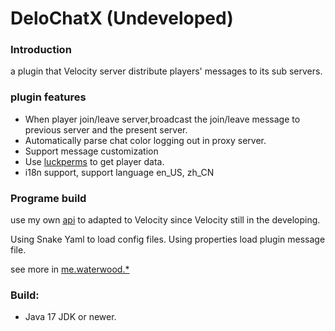 # DeloChatX (Undeveloped)
### Introduction
  a plugin that Velocity server distribute players' messages to its sub servers.
### plugin features
* When player join/leave server,broadcast the join/leave message to previous server and the present server.
* Automatically parse chat color logging out in proxy server.
* Support message customization
* Use [luckperms](https://github.com/LuckPerms/LuckPerms/tree/master?tab=readme-ov-file) to get player data.
* i18n support, support language en_US, zh_CN

### Programe build
  use my own [api](https://github.com/Danburen/DeloChatX/tree/main/src/main/java/me/waterwood) to adapted to Velocity
  since Velocity still in the developing.
  
  Using Snake Yaml to load config files.
  Using properties load plugin message file.
  
  see more in [me.waterwood.*](https://github.com/Danburen/DeloChatX/tree/main/src/main/java/me/waterwood)

### Build:
* Java 17 JDK or newer. 
